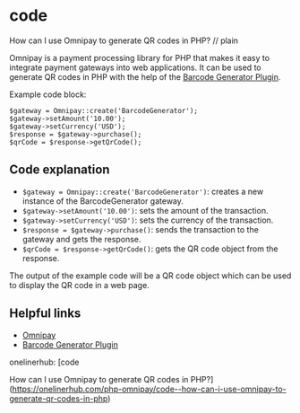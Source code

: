 # code

How can I use Omnipay to generate QR codes in PHP?
// plain

Omnipay is a payment processing library for PHP that makes it easy to integrate payment gateways into web applications. It can be used to generate QR codes in PHP with the help of the [Barcode Generator Plugin](https://github.com/thephpleague/omnipay-barcode-generator).

Example code block:
```
$gateway = Omnipay::create('BarcodeGenerator');
$gateway->setAmount('10.00');
$gateway->setCurrency('USD');
$response = $gateway->purchase();
$qrCode = $response->getQrCode();
```

## Code explanation


- `$gateway = Omnipay::create('BarcodeGenerator')`: creates a new instance of the BarcodeGenerator gateway.
- `$gateway->setAmount('10.00')`: sets the amount of the transaction.
- `$gateway->setCurrency('USD')`: sets the currency of the transaction.
- `$response = $gateway->purchase()`: sends the transaction to the gateway and gets the response.
- `$qrCode = $response->getQrCode()`: gets the QR code object from the response.

The output of the example code will be a QR code object which can be used to display the QR code in a web page.

## Helpful links
- [Omnipay](https://omnipay.thephpleague.com/)
- [Barcode Generator Plugin](https://github.com/thephpleague/omnipay-barcode-generator)

onelinerhub: [code

How can I use Omnipay to generate QR codes in PHP?](https://onelinerhub.com/php-omnipay/code--how-can-i-use-omnipay-to-generate-qr-codes-in-php)